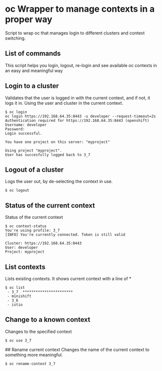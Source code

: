 # oc Wrapper to manage contexts in a proper way
Script to wrap oc that manages login to different clusters and context switching.


## List of commands
This script helps you login, logout, re-login and see available oc contexts in an easy and meaningful way

## Login to a cluster
Validates that the user is logged in with the current context, and if not, it logs it in. Using the user and cluster in the current context.

```
$ oc login
oc login https://192.168.64.35:8443 -u developer --request-timeout=2s
Authentication required for https://192.168.64.35:8443 (openshift)
Username: developer
Password:
Login successful.

You have one project on this server: "myproject"

Using project "myproject".
User has succesfully logged back to 3_7
```

## Logout of a cluster
Logs the user out, by de-selecting the context in use.

```
$ oc logout
```

## Status of the current context
Status of the current context

```
$ oc context-status
You're using profile: 3_7
[INFO] You're currently connected. Token is still valid

Cluster: https://192.168.64.35:8443
User: developer
Project: myproject
```

## List contexts
Lists existing contexts. It shows current context with a line of *

```
$ oc list
 - 3_7  ***********************
 - minishift
 - 3_6
 - istio
```

## Change to a known context
Changes to the specified context

```
$ oc use 3_7
```

## Raname current context
Changes the name of the current context to something more meaningful.

```
$ oc rename-context 3_7
```
